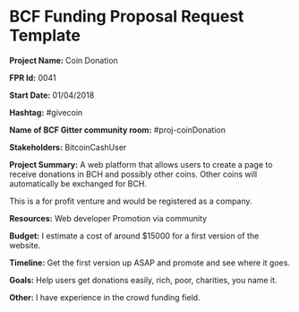 
# BCF Funding Proposal Request Template

**Project Name:**
Coin Donation

**FPR Id:**
0041

**Start Date:**
01/04/2018

**Hashtag:**
#givecoin

**Name of BCF Gitter community room:**
#proj-coinDonation

**Stakeholders:**
BitcoinCashUser

**Project Summary:**
A web platform that allows users to create a page to receive donations in BCH and possibly other coins. Other coins will automatically be exchanged for BCH.

This is a for profit venture and would be registered as a company.

**Resources:**
Web developer
Promotion via community

**Budget:**
I estimate a cost of around $15000 for a first version of the website.

**Timeline:**
Get the first version up ASAP and promote and see where it goes.

**Goals:**
Help users get donations easily, rich, poor, charities, you name it.

**Other:**
I have experience in the crowd funding field.

